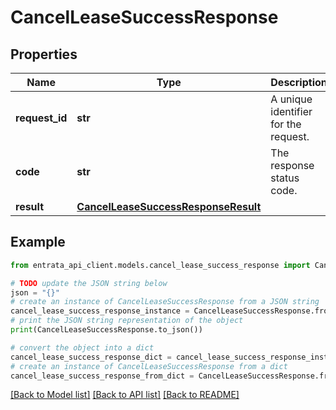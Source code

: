 # CancelLeaseSuccessResponse


## Properties

Name | Type | Description | Notes
------------ | ------------- | ------------- | -------------
**request_id** | **str** | A unique identifier for the request. | 
**code** | **str** | The response status code. | 
**result** | [**CancelLeaseSuccessResponseResult**](CancelLeaseSuccessResponseResult.md) |  | 

## Example

```python
from entrata_api_client.models.cancel_lease_success_response import CancelLeaseSuccessResponse

# TODO update the JSON string below
json = "{}"
# create an instance of CancelLeaseSuccessResponse from a JSON string
cancel_lease_success_response_instance = CancelLeaseSuccessResponse.from_json(json)
# print the JSON string representation of the object
print(CancelLeaseSuccessResponse.to_json())

# convert the object into a dict
cancel_lease_success_response_dict = cancel_lease_success_response_instance.to_dict()
# create an instance of CancelLeaseSuccessResponse from a dict
cancel_lease_success_response_from_dict = CancelLeaseSuccessResponse.from_dict(cancel_lease_success_response_dict)
```
[[Back to Model list]](../README.md#documentation-for-models) [[Back to API list]](../README.md#documentation-for-api-endpoints) [[Back to README]](../README.md)


